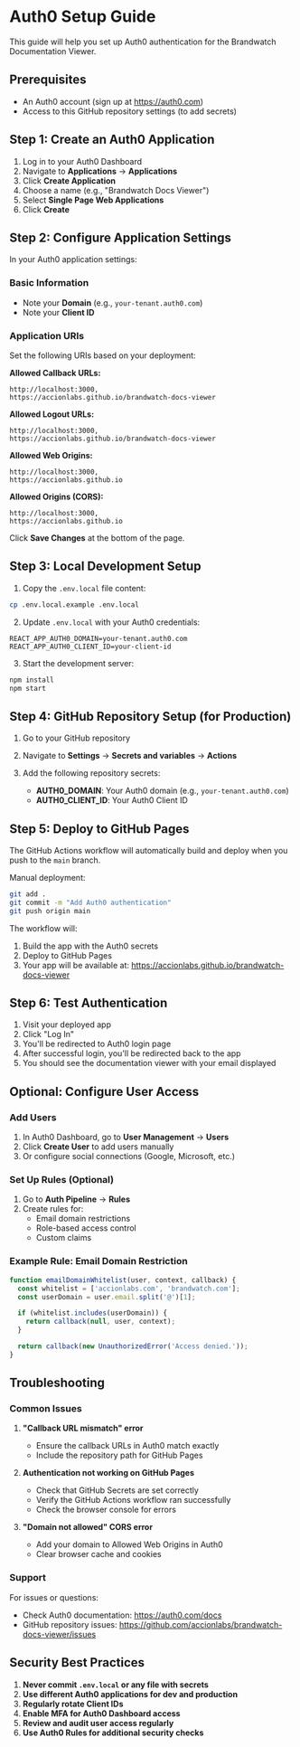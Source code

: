 # Auth0 Setup Guide

This guide will help you set up Auth0 authentication for the Brandwatch Documentation Viewer.

## Prerequisites

- An Auth0 account (sign up at https://auth0.com)
- Access to this GitHub repository settings (to add secrets)

## Step 1: Create an Auth0 Application

1. Log in to your Auth0 Dashboard
2. Navigate to **Applications** → **Applications**
3. Click **Create Application**
4. Choose a name (e.g., "Brandwatch Docs Viewer")
5. Select **Single Page Web Applications**
6. Click **Create**

## Step 2: Configure Application Settings

In your Auth0 application settings:

### Basic Information
- Note your **Domain** (e.g., `your-tenant.auth0.com`)
- Note your **Client ID**

### Application URIs

Set the following URIs based on your deployment:

**Allowed Callback URLs:**
```
http://localhost:3000,
https://accionlabs.github.io/brandwatch-docs-viewer
```

**Allowed Logout URLs:**
```
http://localhost:3000,
https://accionlabs.github.io/brandwatch-docs-viewer
```

**Allowed Web Origins:**
```
http://localhost:3000,
https://accionlabs.github.io
```

**Allowed Origins (CORS):**
```
http://localhost:3000,
https://accionlabs.github.io
```

Click **Save Changes** at the bottom of the page.

## Step 3: Local Development Setup

1. Copy the `.env.local` file content:
```bash
cp .env.local.example .env.local
```

2. Update `.env.local` with your Auth0 credentials:
```env
REACT_APP_AUTH0_DOMAIN=your-tenant.auth0.com
REACT_APP_AUTH0_CLIENT_ID=your-client-id
```

3. Start the development server:
```bash
npm install
npm start
```

## Step 4: GitHub Repository Setup (for Production)

1. Go to your GitHub repository
2. Navigate to **Settings** → **Secrets and variables** → **Actions**
3. Add the following repository secrets:

   - **AUTH0_DOMAIN**: Your Auth0 domain (e.g., `your-tenant.auth0.com`)
   - **AUTH0_CLIENT_ID**: Your Auth0 Client ID

## Step 5: Deploy to GitHub Pages

The GitHub Actions workflow will automatically build and deploy when you push to the `main` branch.

Manual deployment:
```bash
git add .
git commit -m "Add Auth0 authentication"
git push origin main
```

The workflow will:
1. Build the app with the Auth0 secrets
2. Deploy to GitHub Pages
3. Your app will be available at: https://accionlabs.github.io/brandwatch-docs-viewer

## Step 6: Test Authentication

1. Visit your deployed app
2. Click "Log In"
3. You'll be redirected to Auth0 login page
4. After successful login, you'll be redirected back to the app
5. You should see the documentation viewer with your email displayed

## Optional: Configure User Access

### Add Users
1. In Auth0 Dashboard, go to **User Management** → **Users**
2. Click **Create User** to add users manually
3. Or configure social connections (Google, Microsoft, etc.)

### Set Up Rules (Optional)
1. Go to **Auth Pipeline** → **Rules**
2. Create rules for:
   - Email domain restrictions
   - Role-based access control
   - Custom claims

### Example Rule: Email Domain Restriction
```javascript
function emailDomainWhitelist(user, context, callback) {
  const whitelist = ['accionlabs.com', 'brandwatch.com'];
  const userDomain = user.email.split('@')[1];

  if (whitelist.includes(userDomain)) {
    return callback(null, user, context);
  }

  return callback(new UnauthorizedError('Access denied.'));
}
```

## Troubleshooting

### Common Issues

1. **"Callback URL mismatch" error**
   - Ensure the callback URLs in Auth0 match exactly
   - Include the repository path for GitHub Pages

2. **Authentication not working on GitHub Pages**
   - Check that GitHub Secrets are set correctly
   - Verify the GitHub Actions workflow ran successfully
   - Check the browser console for errors

3. **"Domain not allowed" CORS error**
   - Add your domain to Allowed Web Origins in Auth0
   - Clear browser cache and cookies

### Support

For issues or questions:
- Check Auth0 documentation: https://auth0.com/docs
- GitHub repository issues: https://github.com/accionlabs/brandwatch-docs-viewer/issues

## Security Best Practices

1. **Never commit `.env.local` or any file with secrets**
2. **Use different Auth0 applications for dev and production**
3. **Regularly rotate Client IDs**
4. **Enable MFA for Auth0 Dashboard access**
5. **Review and audit user access regularly**
6. **Use Auth0 Rules for additional security checks**